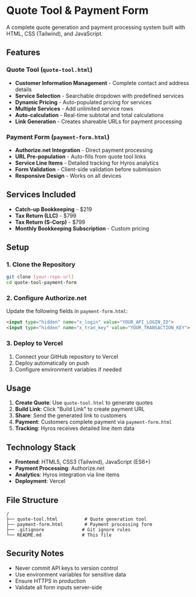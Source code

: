 # Quote Tool & Payment Form

A complete quote generation and payment processing system built with HTML, CSS (Tailwind), and JavaScript.

## Features

### Quote Tool (`quote-tool.html`)
- **Customer Information Management** - Complete contact and address details
- **Service Selection** - Searchable dropdown with predefined services
- **Dynamic Pricing** - Auto-populated pricing for services
- **Multiple Services** - Add unlimited service rows
- **Auto-calculation** - Real-time subtotal and total calculations
- **Link Generation** - Creates shareable URLs for payment processing

### Payment Form (`payment-form.html`)
- **Authorize.net Integration** - Direct payment processing
- **URL Pre-population** - Auto-fills from quote tool links
- **Service Line Items** - Detailed tracking for Hyros analytics
- **Form Validation** - Client-side validation before submission
- **Responsive Design** - Works on all devices

## Services Included

- **Catch-up Bookkeeping** - $219
- **Tax Return (LLC)** - $799
- **Tax Return (S-Corp)** - $799
- **Monthly Bookkeeping Subscription** - Custom pricing

## Setup

### 1. Clone the Repository
```bash
git clone [your-repo-url]
cd quote-tool-payment-form
```

### 2. Configure Authorize.net
Update the following fields in `payment-form.html`:
```html
<input type="hidden" name="x_login" value="YOUR_API_LOGIN_ID">
<input type="hidden" name="x_tran_key" value="YOUR_TRANSACTION_KEY">
```

### 3. Deploy to Vercel
1. Connect your GitHub repository to Vercel
2. Deploy automatically on push
3. Configure environment variables if needed

## Usage

1. **Create Quote**: Use `quote-tool.html` to generate quotes
2. **Build Link**: Click "Build Link" to create payment URL
3. **Share**: Send the generated link to customers
4. **Payment**: Customers complete payment via `payment-form.html`
5. **Tracking**: Hyros receives detailed line item data

## Technology Stack

- **Frontend**: HTML5, CSS3 (Tailwind), JavaScript (ES6+)
- **Payment Processing**: Authorize.net
- **Analytics**: Hyros integration via line items
- **Deployment**: Vercel

## File Structure

```
/
├── quote-tool.html          # Quote generation tool
├── payment-form.html        # Payment processing form
├── .gitignore              # Git ignore rules
└── README.md               # This file
```

## Security Notes

- Never commit API keys to version control
- Use environment variables for sensitive data
- Ensure HTTPS in production
- Validate all form inputs server-side
